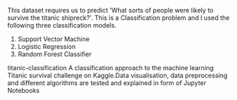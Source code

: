 This dataset requires us to predict 'What sorts of people were likely to survive the titanic shipreck?'. This is a Classification problem and I used the following three classification models.

1. Support Vector Machine
2. Logistic Regression
3. Random Forest Classifier


titanic-classification
A classification approach to the machine learning Titanic survival challenge on Kaggle.Data visualisation, data preprocessing and different algorithms are tested and explained in form of Jupyter Notebooks
